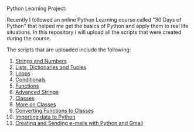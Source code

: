 Python Learning Project:

Recently I followed an online Python Learning course called "30 Days of Python" that helped me get the basics of Python and apply them to real life situations. In this repository i will upload all the scripts that were created during the course.

The scripts that are uploaded include the following:
1) [Strings and Numbers](https://github.com/Kokkalo4/Python-Learning-Project/blob/master/1%20Strings%20Numbers.py)
2) [Lists, Dictionaries and Tuples](https://github.com/Kokkalo4/Python-Learning-Project/blob/master/2%20Lists%20Dictionaries%20Tuples.py)
3) [Loops](https://github.com/Kokkalo4/Python-Learning-Project/blob/master/3%20Loops.py)
4) [Conditionals](https://github.com/Kokkalo4/Python-Learning-Project/blob/master/4%20Conditionals.py)
5) [Functions](https://github.com/Kokkalo4/Python-Learning-Project/blob/master/5%20Functions.py)
6) [Advanced Strings](https://github.com/Kokkalo4/Python-Learning-Project/blob/master/6%20Advanced%20Strings.py)
7) [Classes](https://github.com/Kokkalo4/Python-Learning-Project/blob/master/7%20Classes.py)
8) [More on Classes](https://github.com/Kokkalo4/Python-Learning-Project/blob/master/8%20More%20on%20Classes.py)
9) [Converting Functions to Classes](https://github.com/Kokkalo4/Python-Learning-Project/blob/master/9%20Converting%20Function%20to%20Class.py)
10) [Importing data to Python](https://github.com/Kokkalo4/Python-Learning-Project/blob/master/10%20Importing%20to%20Python.py)
11) [Creating and Sending e-mails with Python and Gmail](https://github.com/Kokkalo4/Python-Learning-Project/blob/master/11%20Setup%20Python%20to%20Send%20Email%20with%20Gmail.py)


